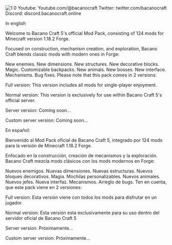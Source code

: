 ![1 0](https://github.com/Primecraft1/Bacano-Craft/assets/88394648/d01e0236-2e13-494b-a646-07759267ba26)
Youtube: Youtube.com/@bacanocraft
Twitter: twitter.com/bacanocraft
Discord: discord.bacanocraft.online

In english

Welcome to Bacano Craft 5's official Mod Pack, consisting of 124 mods for Minecraft version 1.18.2 Forge.

Focused on construction, mechanism creation, and exploration, Bacano Craft blends classic mods with modern ones in Forge:

New enemies. 
New dimensions.
New structures.
New decorative blocks.
Magic.
Customizable backpacks.
New animals.
New bosses.
New interface.
Mechanisms.
Bug fixes.
Please note that this pack comes in 2 versions:

Full version: This version includes all mods for single-player enjoyment.

Normal version: This version is exclusively for use within Bacano Craft 5's official server.

Server version: Coming soon...

Custom server version: Coming soon...

En español:

Bienvenido al Mod Pack oficial de Bacano Craft 5, integrado por 124 mods para la versión de Minecraft 1.18.2 Forge.

Enfocado en la construcción, creación de mecanismos y la exploración. Bacano Craft mezcla mods clásicos con los mods modernos en Forge:

Nuevos enemigos.
Nuevas dimensiones.
Nuevas estructuras.
Nuevos bloques decorativos.
Magia.
Mochilas personalizables.
Nuevos animales.
Nuevos jefes.
Nueva interfaz.
Mecanismos.
Arreglo de bugs.
Ten en cuenta, que este pack viene en 2 versiones:

Full version: Esta versión viene con todos los mods para disfrutar en un jugador.

Normal version: Esta versión esta exclusivamente para su uso dentro del servidor oficial de Bacano Craft 5

Server version: Próximamente…

Custom server version: Próximamente…
